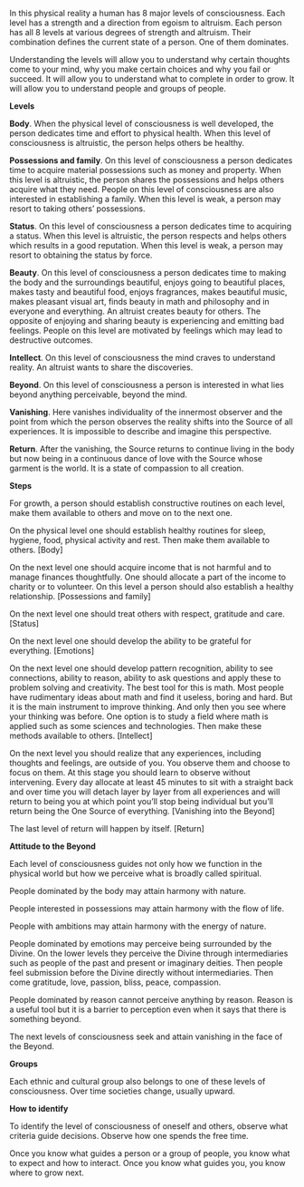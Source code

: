 In this physical reality a human has 8 major levels of consciousness. Each level has a strength and a direction from egoism to altruism. Each person has all 8 levels at various degrees of strength and altruism. Their combination defines the current state of a person. One of them dominates. 

Understanding the levels will allow you to understand why certain thoughts come to your mind, why you make certain choices and why you fail or succeed. It will allow you to understand what to complete in order to grow. It will allow you to understand people and groups of people.

**Levels**

**Body**. When the physical level of consciousness is well developed, the person dedicates time and effort to physical health. When this level of consciousness is altruistic, the person helps others be healthy.

**Possessions and family**. On this level of consciousness a person dedicates time to acquire material possessions such as money and property. When this level is altruistic, the person shares the possessions and helps others acquire what they need. People on this level of consciousness are also interested in establishing a family.
When this level is weak, a person may resort to taking others’ possessions.

**Status**. On this level of consciousness a person dedicates time to acquiring a status. When this level is altruistic, the person respects and helps others which results in a good reputation.
When this level is weak, a person may resort to obtaining the status by force.

**Beauty**. On this level of consciousness a person dedicates time to making the body and the surroundings beautiful, enjoys going to beautiful places, makes tasty and beautiful food, enjoys fragrances, makes beautiful music, makes pleasant visual art, finds beauty in math and philosophy and in everyone and everything. An altruist creates beauty for others.
The opposite of enjoying and sharing beauty is experiencing and emitting bad feelings.
People on this level are motivated by feelings which may lead to destructive outcomes.

**Intellect**. On this level of consciousness the mind craves to understand reality. An altruist wants to share the discoveries. 

**Beyond**. On this level of consciousness a person is interested in what lies beyond anything perceivable, beyond the mind.

**Vanishing**. Here vanishes individuality of the innermost observer and the point from which the person observes the reality shifts into the Source of all experiences. It is impossible to describe and imagine this perspective.

**Return**. After the vanishing, the Source returns to continue living in the body but now being in a continuous dance of love with the Source whose garment is the world. It is a state of compassion to all creation.

**Steps**

For growth, a person should establish constructive routines on each level, make them available to others and move on to the next one. 

On the physical level one should establish healthy routines for sleep, hygiene, food, physical activity and rest. Then make them available to others. [Body]

On the next level one should acquire income that is not harmful and to manage finances thoughtfully. One should allocate a part of the income to charity or to volunteer. On this level a person should also establish a healthy relationship. [Possessions and family]

On the next level one should treat others with respect, gratitude and care. [Status]

On the next level one should develop the ability to be grateful for everything. [Emotions]

On the next level one should develop pattern recognition, ability to see connections, ability to reason, ability to ask questions and apply these to problem solving and creativity. The best tool for this is math. Most people have rudimentary ideas about math and find it useless, boring and hard. But it is the main instrument to improve thinking. And only then you see where your thinking was before. One option is to study a field where math is applied such as some sciences and technologies. Then make these methods available to others. [Intellect]

On the next level you should realize that any experiences, including thoughts and feelings, are outside of you. You observe them and choose to focus on them. At this stage you should learn to observe without intervening. Every day allocate at least 45 minutes to sit with a straight back and over time you will detach layer by layer from all experiences and will return to being you at which point you’ll stop being individual but you’ll return being the One Source of everything. [Vanishing into the Beyond]

The last level of return will happen by itself. [Return]

**Attitude to the Beyond**

Each level of consciousness guides not only how we function in the physical world but how we perceive what is broadly called spiritual.

People dominated by the body may attain harmony with nature.

People interested in possessions may attain harmony with the flow of life.

People with ambitions may attain harmony with the energy of nature.

People dominated by emotions may perceive being surrounded by the Divine. On the lower levels they perceive the Divine through intermediaries such as people of the past and present or imaginary deities. Then people feel submission before the Divine directly without intermediaries. Then come gratitude, love, passion, bliss, peace, compassion.

People dominated by reason cannot perceive anything by reason. Reason is a useful tool but it is a barrier to perception even when it says that there is something beyond.

The next levels of consciousness seek and attain vanishing in the face of the Beyond.

**Groups**

Each ethnic and cultural group also belongs to one of these levels of consciousness. Over time societies change, usually upward.

**How to identify**

To identify the level of consciousness of oneself and others, observe what criteria guide decisions. Observe how one spends the free time.

Once you know what guides a person or a group of people, you know what to expect and how to interact.
Once you know what guides you, you know where to grow next.
